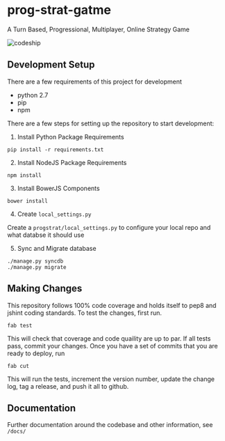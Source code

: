 # prog-strat-gatme
A Turn Based, Progressional, Multiplayer, Online Strategy Game

![codeship](https://codeship.com/projects/ee51a930-dbb4-0132-4b09-428a02316898/status?branch=master)

## Development Setup

There are a few requirements of this project for development

* python 2.7
* pip
* npm

There are a few steps for setting up the repository to start development:

1. Install Python Package Requirements

```
pip install -r requirements.txt
```

2. Install NodeJS Package Requirements

```
npm install
```

3. Install BowerJS Components

```
bower install
```

4. Create `local_settings.py`

Create a `progstrat/local_settings.py` to configure your local repo and what databse it should use


5. Sync and Migrate database

```
./manage.py syncdb
./manage.py migrate
```

## Making Changes

This repository follows 100% code coverage and holds itself to pep8 and jshint coding standards. To test the changes, 
first run.

```
fab test
```

This will check that coverage and code quaility are up to par. If all tests pass, commit your changes. Once you have a 
set of commits that you are ready to deploy, run

```
fab cut
```

This will run the tests, increment the version number, update the change log, tag a release, and push it all to github.


## Documentation

Further documentation around the codebase and other information, see `/docs/`